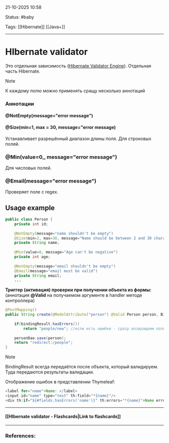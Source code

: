 
21-10-2025 10:58

Status: #baby 

Tags: [[Hibernate]] [[Java+]]

---
# HIbernate validator

Это отдельная зависимость ([Hibernate Validator Engine](https://mvnrepository.com/artifact/org.hibernate.validator/hibernate-validator)). Отдельная часть Hibernate.

> [!note] 
> К каждому полю можно применять сращу несколько аннотаций
> 
### Аннотации

#### @NotEmpty(message="error message")




#### @Size(min=1, max = 30, message="error message)

Устанавливает разрешённый диапазон длины поля. 
Для строковых полей.


### @Min(value=0,, message="error message")

Для числовых полей.


### @Email(message="error message")

Проверяет поле с regex.




## Usage example

```java
public class Person {  
    private int id;  
  
    @NotEmpty(message="name shouldn't be empty")  
    @Size(min=2, max=30, message="Name should be between 2 and 30 characters")  
    private String name;  
  
    @Min(value=0, message="Age can't be negative")  
    private int age;  
  
    @NotEmpty(message="email shouldn't be empty")  
	@Email(message="email must be valid")
    private String email;
    ...
```

**Триггер (активация) проверки при получении объекта из формы:**
(аннотация **@Valid** на получаемом аргументе в handler методе контроллера)
```java
@PostMapping()  
public String create(@ModelAttribute("person") @Valid Person person, BindingResult bindingResult) {
  
    if(bindingResult.hasErrors())  
        return "people/new"; //если есть ошибки - сразу возвращаем пользователя обратно на формуpersonDao.save(person);
          
    personDao.save(person);  
    return "redirect:/people";  
}
```

> [!note]
> BindingResult всегда передаётся после объекта, который валидируем. Туда передаются результаты валидации.

Отображение ошибок в представлении Thymeleaf:
```java
<label for="name">Name: </label>  
<input id="name" type="text" th:field="*{name}"/>  
<div th:if="${#fields.hasErrors('name')}" th:errors="*{name}">Name error</div>
```

----
#### [[HIbernate validator - Flashcards|Link to flashcards]]



---
### References:

